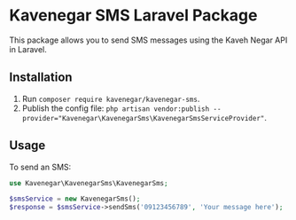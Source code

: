# Kavenegar SMS Laravel Package

This package allows you to send SMS messages using the Kaveh Negar API in Laravel.

## Installation

1. Run `composer require kavenegar/kavenegar-sms`.
2. Publish the config file: `php artisan vendor:publish --provider="Kavenegar\KavenegarSms\KavenegarSmsServiceProvider"`.

## Usage

To send an SMS:

```php
use Kavenegar\KavenegarSms\KavenegarSms;

$smsService = new KavenegarSms();
$response = $smsService->sendSms('09123456789', 'Your message here');
